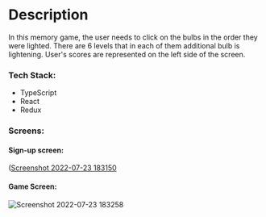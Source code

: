 # Description

In this memory game, the user needs to click on the bulbs in the order they were lighted. There are 6 levels that in each of them additional bulb is lightening.
User's scores are represented on the left side of the screen.

### Tech Stack:
- TypeScript
- React
- Redux

### Screens:

#### Sign-up screen:
([Screenshot 2022-07-23 183150](https://user-images.githubusercontent.com/57364867/180637966-8b0a7d5d-a975-4813-a008-2d1717f23987.png)


#### Game Screen:
![Screenshot 2022-07-23 183258](https://user-images.githubusercontent.com/57364867/180637973-4d97e321-5629-4635-bf85-be563ba9a975.png)
